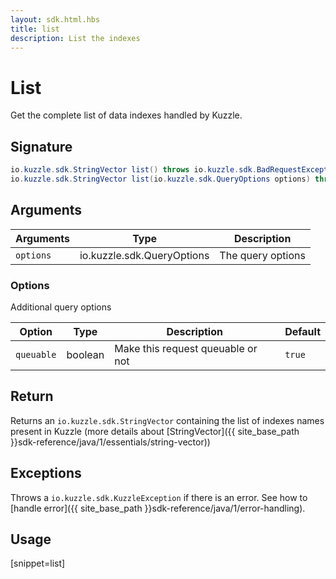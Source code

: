 ```yaml
---
layout: sdk.html.hbs
title: list
description: List the indexes
---
```


# List

Get the complete list of data indexes handled by Kuzzle.

## Signature

```java
io.kuzzle.sdk.StringVector list() throws io.kuzzle.sdk.BadRequestException, io.kuzzle.sdk.ForbiddenException, io.kuzzle.sdk.GatewayTimeoutException, io.kuzzle.sdk.InternalException, io.kuzzle.sdk.ServiceUnavailableException;
io.kuzzle.sdk.StringVector list(io.kuzzle.sdk.QueryOptions options) throws io.kuzzle.sdk.BadRequestException, io.kuzzle.sdk.ForbiddenException, io.kuzzle.sdk.GatewayTimeoutException, io.kuzzle.sdk.InternalException, io.kuzzle.sdk.ServiceUnavailableException;
```

## Arguments

| Arguments | Type         | Description       |
| --------- | ------------ | ----------------- |
| `options` | io.kuzzle.sdk.QueryOptions | The query options |

### **Options**

Additional query options

| Option     | Type    | Description                       | Default |
| ---------- | ------- | --------------------------------- | ------- |
| `queuable` | boolean | Make this request queuable or not | `true`  |

## Return

Returns an `io.kuzzle.sdk.StringVector` containing the list of indexes names present in Kuzzle (more details about [StringVector]({{ site_base_path }}sdk-reference/java/1/essentials/string-vector))

## Exceptions

Throws a `io.kuzzle.sdk.KuzzleException` if there is an error. See how to [handle error]({{ site_base_path }}sdk-reference/java/1/error-handling).

## Usage

[snippet=list]
